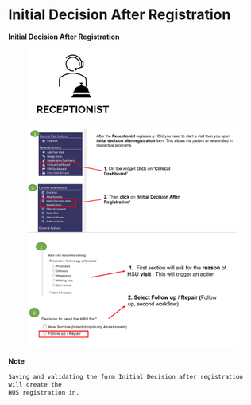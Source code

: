 # Initial Decision After Registration

**Initial Decision After Registration**

<figure><img src="../../../.gitbook/assets/image (122).png" alt=""><figcaption></figcaption></figure>

<figure><img src="../../../.gitbook/assets/image (123).png" alt=""><figcaption></figcaption></figure>

**Note**

```
Saving and validating the form Initial Decision after registration will create the
HUS registration in.
```
